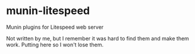 munin-litespeed
===============

Munin plugins for Litespeed web server

Not written by me, but I remember it was hard to find them and make them work. Putting here so I won't lose them.
